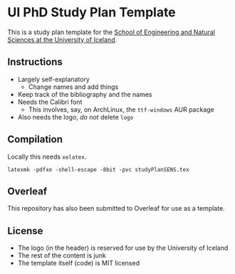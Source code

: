 # UI PhD Study Plan Template

This is a study plan template for the [School of Engineering and Natural Sciences at the University of Iceland](https://english.hi.is/school_of_engineering_and_natural_sciences).

## Instructions

- Largely self-explanatory
  - Change names and add things
- Keep track of the bibliography and the names
- Needs the Calibri font
  - This involves, say, on ArchLinux, the `ttf-windows` AUR package
- Also needs the logo, _do not_ delete `logo`

## Compilation

Locally this needs `xelatex`.

```{bash}
latexmk -pdfxe -shell-escape -8bit -pvc studyPlanSENS.tex
```

## Overleaf

This repository has also been submitted to Overleaf for use as a template.

## License

- The logo (in the header) is reserved for use by the University of Iceland
- The rest of the content is junk
- The template itself (code) is MIT licensed
